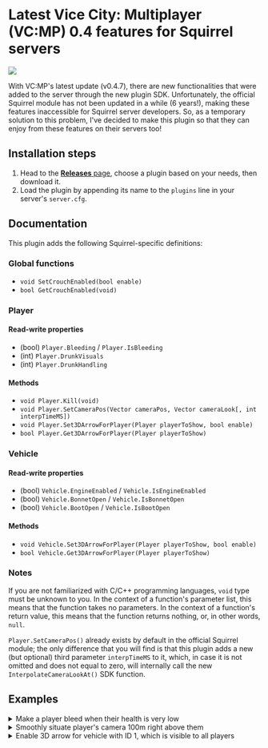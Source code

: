 # Latest Vice City: Multiplayer (VC:MP) 0.4 features for Squirrel servers
![](https://imgur.com/RLaNR8v.png)

With VC:MP's latest update (v0.4.7), there are new functionalities that were
added to the server through the new plugin SDK. Unfortunately, the official
Squirrel module has not been updated in a while (6 years!), making these
features inaccessible for Squirrel server developers. So, as a temporary
solution to this problem, I've decided to make this plugin so that they can
enjoy from these features on their servers too!

## Installation steps
1. Head to the [**Releases** page](https://github.com/sfwidde/vcmp-latest-features-for-squirrel/releases/latest),
choose a plugin based on your needs, then download it.
2. Load the plugin by appending its name to the `plugins` line in your server's
`server.cfg`.

## Documentation
This plugin adds the following Squirrel-specific definitions:

### Global functions
- `void SetCrouchEnabled(bool enable)`
- `bool GetCrouchEnabled(void)`

### Player
#### Read-write properties
- (bool) `Player.Bleeding` / `Player.IsBleeding`
- (int) `Player.DrunkVisuals`
- (int) `Player.DrunkHandling`
#### Methods
- `void Player.Kill(void)`
- `void Player.SetCameraPos(Vector cameraPos, Vector cameraLook[, int interpTimeMS])`
- `void Player.Set3DArrowForPlayer(Player playerToShow, bool enable)`
- `bool Player.Get3DArrowForPlayer(Player playerToShow)`

### Vehicle
#### Read-write properties
- (bool) `Vehicle.EngineEnabled` / `Vehicle.IsEngineEnabled`
- (bool) `Vehicle.BonnetOpen` / `Vehicle.IsBonnetOpen`
- (bool) `Vehicle.BootOpen` / `Vehicle.IsBootOpen`
#### Methods
- `void Vehicle.Set3DArrowForPlayer(Player playerToShow, bool enable)`
- `bool Vehicle.Get3DArrowForPlayer(Player playerToShow)`

### Notes
If you are not familiarized with C/C++ programming languages, `void` type must
be unknown to you. In the context of a function's parameter list, this means
that the function takes no parameters. In the context of a function's return
value, this means that the function returns nothing, or, in other words, `null`.

`Player.SetCameraPos()` already exists by default in the official Squirrel
module; the only difference that you will find is that this plugin adds a new
(but optional) third parameter `interpTimeMS` to it, which, in case it is not
omitted and does not equal to zero, will internally call the new
`InterpolateCameraLookAt()` SDK function.

## Examples
<details>
<summary>Make a player bleed when their health is very low</summary>

```
function onPlayerHealthChange(player, lastHP, newHP)
{
	player.IsBleeding = ((newHP > 0.0) && (newHP < 10.0));
}
```
</details>

<details>
<summary>Smoothly situate player's camera 100m right above them</summary>

```
local cameraLook = player.Pos;
local cameraPos = (cameraLook + Vector(0.0, 0.0, 100.0));
player.SetCameraPos(cameraPos, cameraLook, 2000 /* (new!) */);
```
</details>

<details>
<summary>Enable 3D arrow for vehicle with ID 1, which is visible
to all players</summary>

```
function onPlayerSpawn(player)
{
	local vehicle = FindVehicle(1); // 1st vehicle on server
	// Make sure this vehicle exists
	if (vehicle)
	{
		// (Check below is not actually needed here but we will
		// perform it anyway for the sake of this example)
		//
		// Player does not have 3D arrow enabled for this vehicle
		if (!vehicle.Get3DArrowForPlayer(player))
		{
			// Enable it now!
			vehicle.Set3DArrowForPlayer(player, true);
		}
	}
}
```
</details>